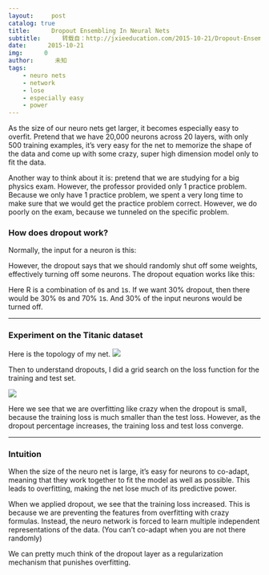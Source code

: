 ```yaml
---
layout:     post
catalog: true
title:      Dropout Ensembling In Neural Nets
subtitle:      转载自：http://jxieeducation.com/2015-10-21/Dropout-Ensembling-In-Neural-Nets/
date:      2015-10-21
img:      0
author:      未知
tags:
    - neuro nets
    - network
    - lose
    - especially easy
    - power
---
```


As the size of our neuro nets get larger, it becomes especially easy to overfit. Pretend that we have 20,000 neurons across 20 layers, with only 500 training examples, it’s very easy for the net to memorize the shape of the data and come up with some crazy, super high dimension model only to fit the data.

Another way to think about it is: pretend that we are studying for a big physics exam. However, the professor provided only 1 practice problem. Because we only have 1 practice problem, we spent a very long time to make sure that we would get the practice problem correct. However, we do poorly on the exam, because we tunneled on the specific problem.

### How does dropout work?

Normally, the input for a neuron is this:

However, the dropout says that we should randomly shut off some weights, effectively turning off some neurons. The dropout equation works like this:

Here R is a combination of `0`s and `1`s. If we want 30% dropout, then there would be 30% `0`s and 70% `1`s. And 30% of the input neurons would be turned off.

---

### Experiment on the Titanic dataset

Here is the topology of my net.
![](http://jxieeducation.com/static/img/dropout-net-diagram.png)


Then to understand dropouts, I did a grid search on the loss function for the training and test set.

![](http://jxieeducation.com/static/img/dropout-grid.png)


Here we see that we are overfitting like crazy when the dropout is small, because the training loss is much smaller than the test loss. However, as the dropout percentage increases, the training loss and test loss converge.

---

### Intuition

When the size of the neuro net is large, it’s easy for neurons to co-adapt, meaning that they work together to fit the model as well as possible. This leads to overfitting, making the net lose much of its predictive power.

When we applied dropout, we see that the training loss increased. This is because we are preventing the features from overfitting with crazy formulas. Instead, the neuro network is forced to learn multiple independent representations of the data. (You can’t co-adapt when you are not there randomly)

We can pretty much think of the dropout layer as a regularization mechanism that punishes overfitting.
